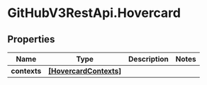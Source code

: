 # GitHubV3RestApi.Hovercard

## Properties

Name | Type | Description | Notes
------------ | ------------- | ------------- | -------------
**contexts** | [**[HovercardContexts]**](HovercardContexts.md) |  | 


